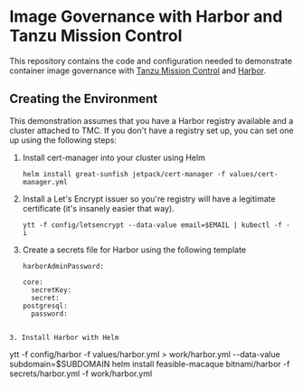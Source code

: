 # Image Governance with Harbor and Tanzu Mission Control

This repository contains the code and configuration needed to 
demonstrate container image governance with [Tanzu Mission
Control](https://tanzu.vmware.com/mission-control) and 
[Harbor](https://goharbor.io).

## Creating the Environment

This demonstration assumes that you have a Harbor registry 
available and a cluster attached to TMC. If you don't have
a registry set up, you can set one up using the following 
steps:

1. Install cert-manager into your cluster using Helm

   ```helm install great-sunfish jetpack/cert-manager -f values/cert-manager.yml```

2. Install a Let's Encrypt issuer so you're registry will have a legitimate
   certificate (it's insanely easier that way). 

   ```
   ytt -f config/letsencrypt --data-value email=$EMAIL | kubectl -f - i
   ```

2. Create a secrets file for Harbor using the following 
   template 

   ```
   harborAdminPassword:

   core:
     secretKey:
     secret:
   postgresql:
     password:
  ```

3. Install Harbor with Helm 

   ```
   ytt -f config/harbor -f values/harbor.yml > work/harbor.yml --data-value subdomain=$SUBDOMAIN
   helm install feasible-macaque bitnami/harbor -f secrets/harbor.yml -f work/harbor.yml
   ```

